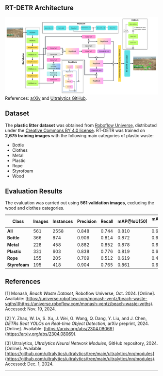 ## RT-DETR Architecture

![architecture](Arsitektur_RT-DETR.png)
References: [arXiv](https://arxiv.org/abs/2304.08069) and [Ultralytics GitHub](https://github.com/ultralytics/ultralytics/tree/main/ultralytics/nn/modules).

## Dataset

The **plastic litter dataset** was obtained from [Roboflow Universe](https://universe.roboflow.com/monash-ventz/beach-waste-vqths), distributed under the [Creative Commons BY 4.0 license](https://creativecommons.org/licenses/by/4.0/).
RT-DETR was trained on **2,675 training images** with the following main categories of plastic waste:

* Bottle
* Clothes
* Metal
* Plastic
* Rope
* Styrofoam
* Wood

## Evaluation Results

The evaluation was carried out using **561 validation images**, excluding the wood and clothes categories.

| Class         | Images | Instances | Precision | Recall | mAP\@IoU\[50] | mAP\@IoU\[50-95] |
| ------------- | ------ | --------- | --------- | ------ | ------------- | ---------------- |
| **All**       | 561    | 2558      | 0.848     | 0.744  | 0.810         | 0.606            |
| **Bottle**    | 366    | 874       | 0.906     | 0.814  | 0.872         | 0.638            |
| **Metal**     | 228    | 458       | 0.882     | 0.852  | 0.878         | 0.648            |
| **Plastic**   | 331    | 603       | 0.838     | 0.776  | 0.819         | 0.636            |
| **Rope**      | 155    | 205       | 0.709     | 0.512  | 0.619         | 0.409            |
| **Styrofoam** | 195    | 418       | 0.904     | 0.765  | 0.861         | 0.697            |


## References

\[1] Monash, *Beach Waste Dataset*, Roboflow Universe, Oct. 2024. \[Online]. Available: [https://universe.roboflow.com/monash-ventz/beach-waste-vqths](https://universe.roboflow.com/monash-ventz/beach-waste-vqths). Accessed: Nov. 19, 2024.

\[2] Y. Zhao, W. Lv, S. Xu, J. Wei, G. Wang, Q. Dang, Y. Liu, and J. Chen, *DETRs Beat YOLOs on Real-time Object Detection*, arXiv preprint, 2024. \[Online]. Available: [https://arxiv.org/abs/2304.08069](https://arxiv.org/abs/2304.08069).

\[3] Ultralytics, *Ultralytics Neural Network Modules*, GitHub repository, 2024. \[Online]. Available: [https://github.com/ultralytics/ultralytics/tree/main/ultralytics/nn/modules](https://github.com/ultralytics/ultralytics/tree/main/ultralytics/nn/modules). Accessed: Dec. 1, 2024.

---

